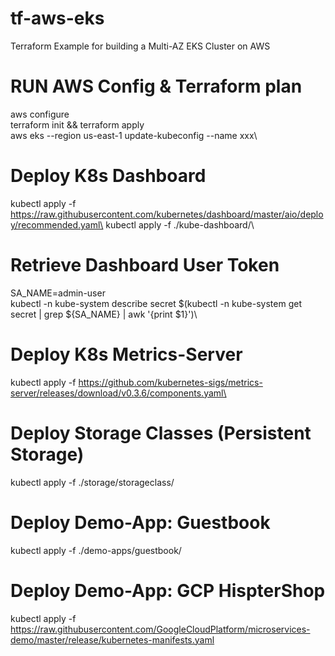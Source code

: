 # tf-aws-eks
Terraform Example for building a Multi-AZ EKS Cluster on AWS

# RUN AWS Config & Terraform plan
aws configure\
terraform init && terraform apply\
aws eks --region us-east-1 update-kubeconfig --name xxx\

# Deploy K8s Dashboard
kubectl apply -f https://raw.githubusercontent.com/kubernetes/dashboard/master/aio/deploy/recommended.yaml\
kubectl apply -f ./kube-dashboard/\

# Retrieve Dashboard User Token
SA_NAME=admin-user\
kubectl -n kube-system describe secret $(kubectl -n kube-system get secret | grep ${SA_NAME} | awk '{print $1}')\

# Deploy K8s Metrics-Server
kubectl apply -f https://github.com/kubernetes-sigs/metrics-server/releases/download/v0.3.6/components.yaml\

# Deploy Storage Classes (Persistent Storage)
kubectl apply -f ./storage/storageclass/

# Deploy Demo-App: Guestbook
kubectl apply -f ./demo-apps/guestbook/

# Deploy Demo-App: GCP HispterShop
kubectl apply -f https://raw.githubusercontent.com/GoogleCloudPlatform/microservices-demo/master/release/kubernetes-manifests.yaml





 
